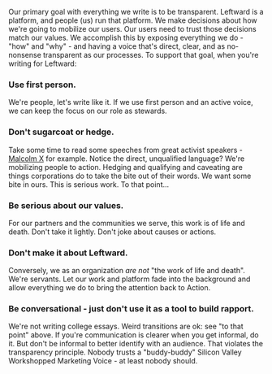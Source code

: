 Our primary goal with everything we write is to be transparent. Leftward is a platform, and people (us) run that platform. We make decisions about how we're going to mobilize our users. Our users need to trust those decisions match our values. We accomplish this by exposing everything we do - "how" and "why" - and having a voice that's direct, clear, and as no-nonsense transparent as our processes. To support that goal, when you're writing for Leftward:

### Use first person.
We're people, let's write like it. If we use first person and an active voice, we can keep the focus on our role as stewards.

### Don't sugarcoat or hedge.
Take some time to read some speeches from great activist speakers - [Malcolm X](https://americanradioworks.publicradio.org/features/blackspeech/mx.html) for example. Notice the direct, unqualified language? We're mobilizing people to action. Hedging and qualifying and caveating are things corporations do to take the bite out of their words. We want some bite in ours. This is serious work. To that point...

### Be serious about our values.
For our partners and the communities we serve, this work is of life and death. Don't take it lightly. Don't joke about causes or actions.

### Don't make it about Leftward.
Conversely, we as an organization *are not* "the work of life and death". We're servants. Let our work and platform fade into the background and allow everything we do to bring the attention back to Action.

### Be conversational - just don't use it as a tool to build rapport.
We're not writing college essays. Weird transitions are ok: see "to that point" above. If you're communication is clearer when you get informal, do it. But don't be informal to better identify with an audience. That violates the transparency principle. Nobody trusts a "buddy-buddy" Silicon Valley Workshopped Marketing Voice - at least nobody should.

